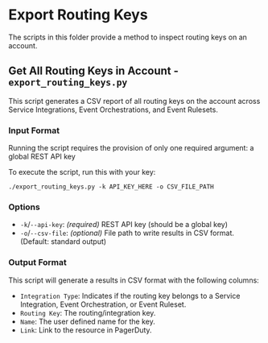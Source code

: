 # Export Routing Keys

The scripts in this folder provide a method to inspect routing keys on an account.

## Get All Routing Keys in Account - `export_routing_keys.py`

This script generates a CSV report of all routing keys on the account across Service Integrations, Event Orchestrations, and Event Rulesets. 

### Input Format

Running the script requires the provision of only one required argument: a global REST API key

To execute the script, run this with your key:

```
./export_routing_keys.py -k API_KEY_HERE -o CSV_FILE_PATH
```

### Options

- `-k`/`--api-key`: _(required)_ REST API key (should be a global key)
- `-o`/`--csv-file`: _(optional)_ File path to write results in CSV format. (Default: standard output)

### Output Format

This script will generate a results in CSV format with the following columns:
- `Integration Type`: Indicates if the routing key belongs to a Service Integration, Event Orchestration, or Event Ruleset.
- `Routing Key`: The routing/integration key.
- `Name`: The user defined name for the key. 
- `Link`: Link to the resource in PagerDuty.

